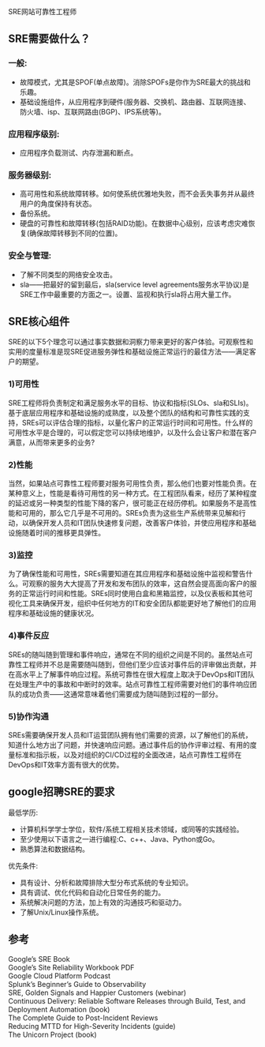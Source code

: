 SRE网站可靠性工程师

## SRE需要做什么？
### 一般:
- 故障模式，尤其是SPOF(单点故障)。消除SPOFs是你作为SRE最大的挑战和乐趣。
- 基础设施组件，从应用程序到硬件(服务器、交换机、路由器、互联网连接、防火墙、isp、互联网路由(BGP)、IPS系统等)。
### 应用程序级别:
- 应用程序负载测试、内存泄漏和断点。
### 服务器级别:
- 高可用性和系统故障转移。如何使系统优雅地失败，而不会丢失事务并从最终用户的角度保持有状态。
- 备份系统。
- 硬盘的可靠性和故障转移(包括RAID功能)。在数据中心级别，应该考虑灾难恢复(确保故障转移到不同的位置)。
### 安全与管理:
- 了解不同类型的网络安全攻击。
- sla——把最好的留到最后，sla(service level agreements服务水平协议)是SRE工作中最重要的方面之一。设置、监视和执行sla将占用大量工作。

##    SRE核心组件
SRE的以下5个理念可以通过事实数据和洞察力带来更好的客户体验。可观察性和实用的度量标准是现SRE促进服务弹性和基础设施正常运行的最佳方法——满足客户的期望。
### 1)可用性
SRE工程师将负责制定和满足服务水平的目标、协议和指标(SLOs、sla和SLIs)。基于底层应用程序和基础设施的成熟度，以及整个团队的结构和可靠性实践的支持，SREs可以评估合理的指标，以量化客户的正常运行时间和可用性。什么样的可用性水平是合理的，可以假定您可以持续地维护，以及什么会让客户和潜在客户满意，从而带来更多的业务?
### 2)性能
当然，如果站点可靠性工程师要对服务可用性负责，那么他们也要对性能负责。在某种意义上，性能是看待可用性的另一种方式。在工程团队看来，经历了某种程度的延迟或另一种类型的性能下降的客户，很可能正在经历停机。如果服务不是高性能和可用的，那么它几乎是不可用的。SREs负责为这些生产系统带来见解和行动，以确保开发人员和IT团队快速修复问题，改善客户体验，并使应用程序和基础设施随着时间的推移更具弹性。
### 3)监控
为了确保性能和可用性，SREs需要知道在其应用程序和基础设施中监视和警告什么。可观察的服务大大提高了开发和发布团队的效率，这自然会提高面向客户的服务的正常运行时间和性能。SREs同时使用白盒和黑箱监控，以及仪表板和其他可视化工具来确保开发，组织中任何地方的IT和安全团队都能更好地了解他们的应用程序和基础设施的健康状况。
### 4)事件反应
SREs的随叫随到管理和事件响应，通常在不同的组织之间是不同的。虽然站点可靠性工程师并不总是需要随叫随到，但他们至少应该对事件后的评审做出贡献，并在高水平上了解事件响应过程。系统可靠性在很大程度上取决于DevOps和IT团队在处理生产中的事故和中断时的效率。站点可靠性工程师需要对他们的事件响应团队的成功负责——这通常意味着他们需要成为随叫随到过程的一部分。
### 5)协作沟通
SREs需要确保开发人员和IT运营团队拥有他们需要的资源，以了解他们的系统，知道什么地方出了问题，并快速响应问题。通过事件后的协作评审过程、有用的度量标准和指示板，以及对组织的CI/CD过程的全面改进，站点可靠性工程师在DevOps和IT效率方面有很大的优势。

## google招聘SRE的要求

最低学历:
- 计算机科学学士学位，软件/系统工程相关技术领域，或同等的实践经验。
- 至少使用以下语言之一进行编程:C、c++、Java、Python或Go。
- 熟悉算法和数据结构。

优先条件:
- 具有设计、分析和故障排除大型分布式系统的专业知识。
- 具有调试、优化代码和自动化日常任务的能力。
- 系统解决问题的方法，加上有效的沟通技巧和驱动力。
- 了解Unix/Linux操作系统。


## 参考
Google’s SRE Book  
Google’s Site Reliability Workbook PDF  
Google Cloud Platform Podcast  
Splunk’s Beginner’s Guide to Observability  
SRE, Golden Signals and Happier Customers (webinar)  
Continuous Delivery: Reliable Software Releases through Build, Test, and Deployment Automation (book)  
The Complete Guide to Post-Incident Reviews  
Reducing MTTD for High-Severity Incidents (guide)  
The Unicorn Project (book)  

